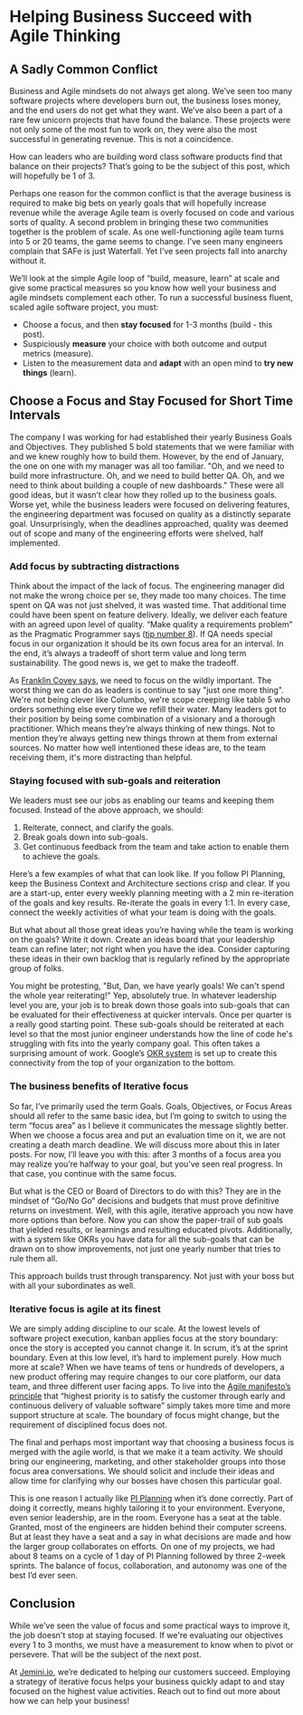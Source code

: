 # Helping Business Succeed with Agile Thinking

## A Sadly Common Conflict

Business and Agile mindsets do not always get along. We’ve seen too many software projects where developers burn out, the business loses money, and the end users do not get what they want. We’ve also been a part of a rare few unicorn projects that have found the balance. These projects were not only some of the most fun to work on, they were also the most successful in generating revenue. This is not a coincidence.

How can leaders who are building word class software products find that balance on their projects? That’s going to be the subject of this post, which will hopefully be 1 of 3.

Perhaps one reason for the common conflict is that the average business is required to make big bets on yearly goals that will hopefully increase revenue while the average Agile team is overly focused on code and various sorts of quality. A second problem in bringing these two communities together is the problem of scale. As one well-functioning agile team turns into 5 or 20 teams, the game seems to change. I’ve seen many engineers complain that SAFe is just Waterfall. Yet I’ve seen projects fall into anarchy without it.

We’ll look at the simple Agile loop of “build, measure, learn” at scale and give some practical measures so you know how well your business and agile mindsets complement each other. To run a successful business fluent, scaled agile software project, you must:

- Choose a focus, and then **stay focused** for 1-3 months (build - this post).
- Suspiciously **measure** your choice with both outcome and output metrics (measure).
- Listen to the measurement data and **adapt** with an open mind to **try new things** (learn).

## Choose a Focus and Stay Focused for Short Time Intervals

The company I was working for had established their yearly Business Goals and Objectives. They published 5 bold statements that we were familiar with and we knew roughly how to build them. However, by the end of January, the one on one with my manager was all too familiar. "Oh, and we need to build more infrastructure. Oh, and we need to build better QA. Oh, and we need to think about building a couple of new dashboards." These were all good ideas, but it wasn’t clear how they rolled up to the business goals. Worse yet, while the business leaders were focused on delivering features, the engineering department was focused on quality as a distinctly separate goal. Unsurprisingly, when the deadlines approached, quality was deemed out of scope and many of the engineering efforts were shelved, half implemented.

### **Add focus by subtracting distractions**

Think about the impact of the lack of focus. The engineering manager did not make the wrong choice per se, they made too many choices. The time spent on QA was not just shelved, it was wasted time. That additional time could have been spent on feature delivery. Ideally, we deliver each feature with an agreed upon level of quality. “Make quality a requirements problem” as the Pragmatic Programmer says ([tip number 8](https://pragprog.com/tips/)). If QA needs special focus in our organization it should be its own focus area for an interval. In the end, it’s always a tradeoff of short term value and long term sustainability. The good news is, we get to make the tradeoff.

As [Franklin Covey says](https://resources.franklincovey.com/the-4-disciplines-of-execution/discipline-1-focus-on-the-wildly-important), we need to focus on the wildly important. The worst thing we can do as leaders is continue to say "just one more thing". We're not being clever like Columbo, we're scope creeping like table 5 who orders something else every time we refill their water. Many leaders got to their position by being some combination of a visionary and a thorough practitioner. Which means they’re always thinking of new things. Not to mention they’re always getting new things thrown at them from external sources. No matter how well intentioned these ideas are, to the team receiving them, it's more distracting than helpful.

### **Staying focused with sub-goals and reiteration**

We leaders must see our jobs as enabling our teams and keeping them focused. Instead of the above approach, we should:

1. Reiterate, connect, and clarify the goals.
2. Break goals down into sub-goals.
3. Get continuous feedback from the team and take action to enable them to achieve the goals.

Here’s a few examples of what that can look like. If you follow PI Planning, keep the Business Context and Architecture sections crisp and clear. If you are a start-up, enter every weekly planning meeting with a 2 min re-iteration of the goals and key results. Re-iterate the goals in every 1:1. In every case, connect the weekly activities of what your team is doing with the goals.

But what about all those great ideas you’re having while the team is working on the goals? Write it down. Create an ideas board that your leadership team can refine later; not right when you have the idea. Consider capturing these ideas in their own backlog that is regularly refined by the appropriate group of folks.

You might be protesting, "But, Dan, we have yearly goals! We can't spend the whole year reiterating!" Yep, absolutely true. In whatever leadership level you are, your job is to break down those goals into sub-goals that can be evaluated for their effectiveness at quicker intervals. Once per quarter is a really good starting point. These sub-goals should be reiterated at each level so that the most junior engineer understands how the line of code he's struggling with fits into the yearly company goal. This often takes a surprising amount of work. Google’s [OKR system](https://www.whatmatters.com/resources/google-okr-playbook) is set up to create this connectivity from the top of your organization to the bottom.

### **The business benefits of Iterative focus**

So far, I’ve primarily used the term Goals. Goals, Objectives, or Focus Areas should all refer to the same basic idea, but I’m going to switch to using the term “focus area” as I believe it communicates the message slightly better. When we choose a focus area and put an evaluation time on it, we are not creating a death march deadline. We will discuss more about this in later posts. For now, I’ll leave you with this: after 3 months of a focus area you may realize you’re halfway to your goal, but you’ve seen real progress. In that case, you continue with the same focus.

But what is the CEO or Board of Directors to do with this? They are in the mindset of “Go/No Go” decisions and budgets that must prove definitive returns on investment. Well, with this agile, iterative approach you now have more options than before. Now you can show the paper-trail of sub goals that yielded results, or learnings and resulting educated pivots. Additionally, with a system like OKRs you have data for all the sub-goals that can be drawn on to show improvements, not just one yearly number that tries to rule them all.

This approach builds trust through transparency. Not just with your boss but with all your subordinates as well.

### **Iterative focus is agile at its finest**

We are simply adding discipline to our scale. At the lowest levels of software project execution, kanban applies focus at the story boundary: once the story is accepted you cannot change it. In scrum, it’s at the sprint boundary. Even at this low level, it’s hard to implement purely. How much more at scale? When we have teams of tens or hundreds of developers, a new product offering may require changes to our core platform, our data team, and three different user facing apps. To live into the [Agile manifesto’s principle](https://agilemanifesto.org/principles.html) that “highest priority is to satisfy the customer through early and continuous delivery of valuable software” simply takes more time and more support structure at scale. The boundary of focus might change, but the requirement of disciplined focus does not.

The final and perhaps most important way that choosing a business focus is merged with the agile world, is that we make it a team activity. We should bring our engineering, marketing, and other stakeholder groups into those focus area conversations. We should solicit and include their ideas and allow time for clarifying why our bosses have chosen this particular goal.

This is one reason I actually like [PI Planning](https://www.scaledagileframework.com/pi-planning) when it’s done correctly. Part of doing it correctly, means highly tailoring it to your environment. Everyone, even senior leadership, are in the room. Everyone has a seat at the table. Granted, most of the engineers are hidden behind their computer screens. But at least they have a seat and a say in what decisions are made and how the larger group collaborates on efforts. On one of my projects, we had about 8 teams on a cycle of 1 day of PI Planning followed by three 2-week sprints. The balance of focus, collaboration, and autonomy was one of the best I’d ever seen.

## **Conclusion**

While we’ve seen the value of focus and some practical ways to improve it, the job doesn't stop at staying focused. If we're evaluating our objectives every 1 to 3 months, we must have a measurement to know when to pivot or persevere. That will be the subject of the next post.

At [Jemini.io](http://jemini.io/), we’re dedicated to helping our customers succeed. Employing a strategy of iterative focus helps your business quickly adapt to and stay focused on the highest value activities. Reach out to find out more about how we can help your business!
